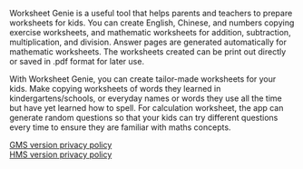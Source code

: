 Worksheet Genie is a useful tool that helps parents and teachers to prepare worksheets for kids. You can create English, Chinese, and numbers copying exercise worksheets, and mathematic worksheets for addition, subtraction, multiplication, and division. Answer pages are generated automatically for mathematic worksheets. The worksheets created can be print out directly or saved in .pdf format for later use.

With Worksheet Genie, you can create tailor-made worksheets for your kids. Make copying worksheets of words they learned in kindergartens/schools, or everyday names or words they use all the time but have yet learned how to spell. For calculation worksheet, the app can generate random questions so that your kids can try different questions every time to ensure they are familiar with maths concepts.

<a href = "https://github.com/WakemanCK/Worksheet-Genie/blob/master/GMS%20privacy%20policy">GMS version privacy policy</a><br>
<a href = "https://github.com/WakemanCK/Worksheet-Genie/blob/master/HMS%20privacy%20policy">HMS version privacy policy</a>
